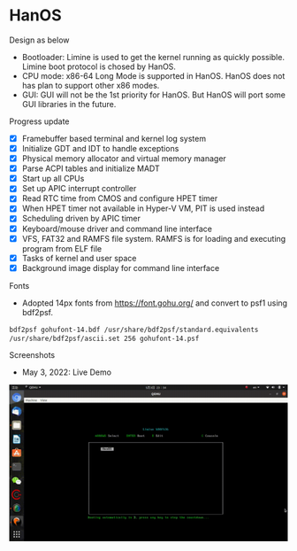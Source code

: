 # HanOS

Design as below

- Bootloader: Limine is used to get the kernel running as quickly possible. Limine boot protocol is chosed by HanOS.
- CPU mode: x86-64 Long Mode is supported in HanOS. HanOS does not has plan to support other x86 modes. 
- GUI: GUI will not be the 1st priority for HanOS. But HanOS will port some GUI libraries in the future.

Progress update
- [x] Framebuffer based terminal and kernel log system
- [x] Initialize GDT and IDT to handle exceptions
- [x] Physical memory allocator and virtual memory manager
- [x] Parse ACPI tables and initialize MADT
- [x] Start up all CPUs
- [x] Set up APIC interrupt controller
- [x] Read RTC time from CMOS and configure HPET timer
- [x] When HPET timer not available in Hyper-V VM, PIT is used instead
- [x] Scheduling driven by APIC timer
- [x] Keyboard/mouse driver and command line interface
- [x] VFS, FAT32 and RAMFS file system. RAMFS is for loading and executing program from ELF file
- [x] Tasks of kernel and user space
- [x] Background image display for command line interface

Fonts
- Adopted 14px fonts from https://font.gohu.org/ and convert to psf1 using bdf2psf.  
```
bdf2psf gohufont-14.bdf /usr/share/bdf2psf/standard.equivalents /usr/share/bdf2psf/ascii.set 256 gohufont-14.psf
```

Screenshots
- May 3, 2022: Live Demo

![Cool~~~](https://raw.githubusercontent.com/jjwang/HanOS/main/screenshot/0004-demo220503.gif)


